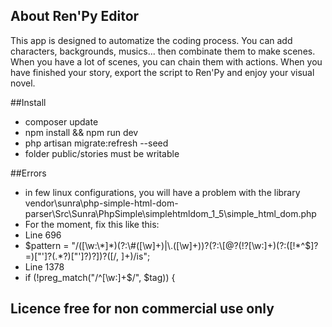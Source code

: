 ## About Ren'Py Editor

This app is designed to automatize the coding process.
You can add characters, backgrounds, musics... then combinate them to make scenes.
When you have a lot of scenes, you can chain them with actions.
When you have finished your story, export the script to Ren'Py and enjoy your visual novel.

##Install
- composer update
- npm install && npm run dev
- php artisan migrate:refresh --seed
- folder public/stories must be writable

##Errors
- in few linux configurations, you will have a problem with the library vendor\sunra\php-simple-html-dom-parser\Src\Sunra\PhpSimple\simplehtmldom_1_5\simple_html_dom.php
- For the moment, fix this like this:
- Line 696
- $pattern = "/([\w:\*]*)(?:\#([\w]+)|\.([\w]+))?(?:\[@?(!?[\w:]+)(?:([!*^$]?=)[\"']?(.*?)[\"']?)?\])?([\/, ]+)/is";
- Line 1378
- if (!preg_match("/^[\w:]+$/", $tag)) {
		
## Licence free for non commercial use only
